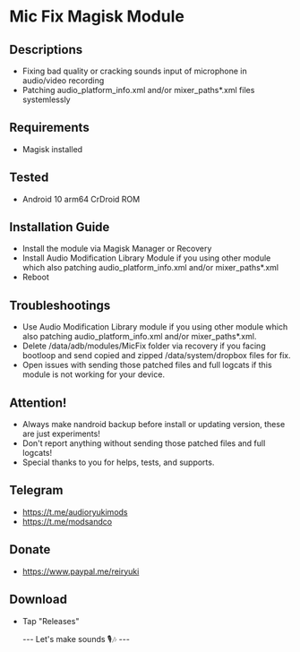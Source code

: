 # Mic Fix Magisk Module

## Descriptions
- Fixing bad quality or cracking sounds input of microphone in audio/video recording
- Patching audio_platform_info.xml and/or mixer_paths*.xml files systemlessly

## Requirements
- Magisk installed

## Tested
- Android 10 arm64 CrDroid ROM

## Installation Guide
- Install the module via Magisk Manager or Recovery
- Install Audio Modification Library Module if you using other module which also patching audio_platform_info.xml and/or mixer_paths*.xml
- Reboot

## Troubleshootings
- Use Audio Modification Library module if you using other module which also patching audio_platform_info.xml and/or mixer_paths*.xml.
- Delete /data/adb/modules/MicFix folder via recovery if you facing bootloop and send copied and zipped /data/system/dropbox files for fix.
- Open issues with sending those patched files and full logcats if this module is not working for your device.

## Attention!
- Always make nandroid backup before install or updating version, these are just experiments!
- Don't report anything without sending those patched files and full logcats!
- Special thanks to you for helps, tests, and supports.

## Telegram
- https://t.me/audioryukimods
- https://t.me/modsandco

## Donate
- https://www.paypal.me/reiryuki

## Download
- Tap "Releases"

     ---  Let's make sounds 🎙️🎶  ---
